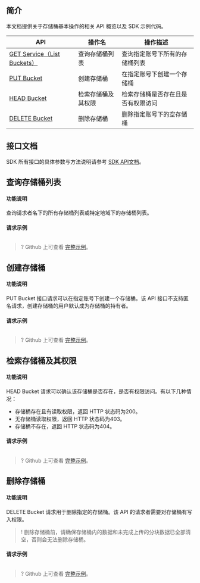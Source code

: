 ## 简介

本文档提供关于存储桶基本操作的相关 API 概览以及 SDK 示例代码。


| API                                                          | 操作名             | 操作描述                           |
| ------------------------------------------------------------ | ------------------ | ---------------------------------- |
| [GET Service（List Buckets）](https://cloud.tencent.com/document/product/436/8291) | 查询存储桶列表     | 查询指定账号下所有的存储桶列表     |
| [PUT Bucket](https://cloud.tencent.com/document/product/436/7738) | 创建存储桶         | 在指定账号下创建一个存储桶         |
| [HEAD Bucket](https://cloud.tencent.com/document/product/436/7735) | 检索存储桶及其权限 | 检索存储桶是否存在且是否有权限访问 |
| [DELETE Bucket](https://cloud.tencent.com/document/product/436/7732) | 删除存储桶         | 删除指定账号下的空存储桶           |

## 接口文档

SDK 所有接口的具体参数与方法说明请参考 [SDK API文档](cssg://api-dpc)。

## 查询存储桶列表

#### 功能说明

查询请求者名下的所有存储桶列表或特定地域下的存储桶列表。

#### 请求示例

[//]: # (.cssg-snippet-get-service)
```java
```

> ? Github 上可查看 [完整示例](cssg://code-example/get-service)。

## 创建存储桶

#### 功能说明

PUT Bucket 接口请求可以在指定账号下创建一个存储桶。该 API 接口不支持匿名请求，创建存储桶的用户默认成为存储桶的持有者。

#### 请求示例

[//]: # (.cssg-snippet-put-bucket)
```java
```

> ? Github 上可查看 [完整示例](cssg://code-example/put-bucket)。

## 检索存储桶及其权限

#### 功能说明

HEAD Bucket 请求可以确认该存储桶是否存在，是否有权限访问。有以下几种情况：

- 存储桶存在且有读取权限，返回 HTTP 状态码为200。
- 无存储桶读取权限，返回 HTTP 状态码为403。
- 存储桶不存在，返回 HTTP 状态码为404。

#### 请求示例

[//]: # (.cssg-snippet-head-bucket)
```java
```

> ? Github 上可查看 [完整示例](cssg://code-example/head-bucket)。


## 删除存储桶

#### 功能说明

DELETE Bucket 请求用于删除指定的存储桶。该 API 的请求者需要对存储桶有写入权限。
>! 删除存储桶前，请确保存储桶内的数据和未完成上传的分块数据已全部清空，否则会无法删除存储桶。

#### 请求示例

[//]: # (.cssg-snippet-delete-bucket)
```java
```

> ? Github 上可查看 [完整示例](cssg://code-example/delete-bucket)。

